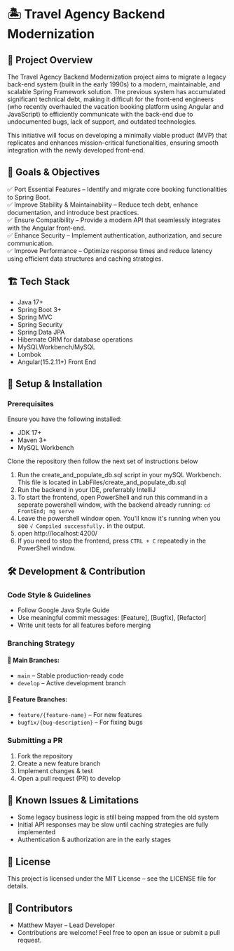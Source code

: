 # 🏝️ Travel Agency Backend Modernization
## 📌 Project Overview
The Travel Agency Backend Modernization project aims to migrate a legacy back-end system (built in the early 1990s) to a modern, maintainable, and scalable Spring Framework solution. The previous system has accumulated significant technical debt, making it difficult for the front-end engineers (who recently overhauled the vacation booking platform using Angular and JavaScript) to efficiently communicate with the back-end due to undocumented bugs, lack of support, and outdated technologies.

This initiative will focus on developing a minimally viable product (MVP) that replicates and enhances mission-critical functionalities, ensuring smooth integration with the newly developed front-end.

## 🎯 Goals & Objectives
✅ Port Essential Features – Identify and migrate core booking functionalities to Spring Boot.<br>
✅ Improve Stability & Maintainability – Reduce tech debt, enhance documentation, and introduce best practices.<br>
✅ Ensure Compatibility – Provide a modern API that seamlessly integrates with the Angular front-end.<br>
✅ Enhance Security – Implement authentication, authorization, and secure communication.<br>
✅ Improve Performance – Optimize response times and reduce latency using efficient data structures and caching strategies.

## 🏗️ Tech Stack
- Java 17+
- Spring Boot 3+
- Spring MVC
- Spring Security	
- Spring Data JPA	
- Hibernate	ORM for database operations
- MySQLWorkbench/MySQL	
- Lombok	
- Angular(15.2.11+) Front End 
## 🔧 Setup & Installation
### Prerequisites
Ensure you have the following installed:

- JDK 17+
- Maven 3+
- MySQL Workbench

Clone the repository then follow the next set of instructions below<br>

1. Run the create_and_populate_db.sql script in your mySQL Workbench. This file is located in LabFiles/create_and_populate_db.sql
2. Run the backend in your IDE, preferrably IntelliJ
3. To start the frontend, open PowerShell and run this command in a seperate powershell window, with the backend already running: ```cd FrontEnd; ng serve```<br>
4. Leave the powershell window open. You'll know it's running when you see `√ Compiled successfully.` in the output.
5. open http://localhost:4200/
6. If you need to stop the frontend, press `CTRL + C` repeatedly in the PowerShell window.




## 🛠️ Development & Contribution
### Code Style & Guidelines
- Follow Google Java Style Guide
- Use meaningful commit messages: [Feature], [Bugfix], [Refactor]
- Write unit tests for all features before merging
### Branching Strategy
#### 📂 Main Branches:

- ```main``` – Stable production-ready code
- ```develop``` – Active development branch

#### 📂 Feature Branches:
- ```feature/{feature-name}``` – For new features
- ```bugfix/{bug-description}``` – For fixing bugs
### Submitting a PR
1. Fork the repository
2. Create a new feature branch
3. Implement changes & test
4. Open a pull request (PR) to develop

## 🐞 Known Issues & Limitations
- Some legacy business logic is still being mapped from the old system
- Initial API responses may be slow until caching strategies are fully implemented
- Authentication & authorization are in the early stages

## 📜 License
This project is licensed under the MIT License – see the LICENSE file for details.

## 👥 Contributors
- Matthew Mayer – Lead Developer<br>
- Contributions are welcome! Feel free to open an issue or submit a pull request.